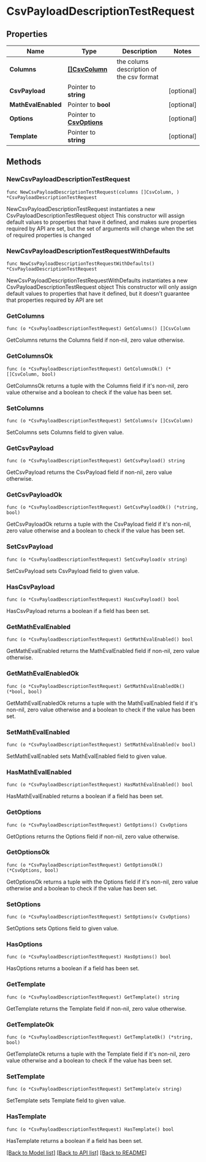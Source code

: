 # CsvPayloadDescriptionTestRequest

## Properties

Name | Type | Description | Notes
------------ | ------------- | ------------- | -------------
**Columns** | [**[]CsvColumn**](CsvColumn.md) | the colums description of the csv format | 
**CsvPayload** | Pointer to **string** |  | [optional] 
**MathEvalEnabled** | Pointer to **bool** |  | [optional] 
**Options** | Pointer to [**CsvOptions**](CsvOptions.md) |  | [optional] 
**Template** | Pointer to **string** |  | [optional] 

## Methods

### NewCsvPayloadDescriptionTestRequest

`func NewCsvPayloadDescriptionTestRequest(columns []CsvColumn, ) *CsvPayloadDescriptionTestRequest`

NewCsvPayloadDescriptionTestRequest instantiates a new CsvPayloadDescriptionTestRequest object
This constructor will assign default values to properties that have it defined,
and makes sure properties required by API are set, but the set of arguments
will change when the set of required properties is changed

### NewCsvPayloadDescriptionTestRequestWithDefaults

`func NewCsvPayloadDescriptionTestRequestWithDefaults() *CsvPayloadDescriptionTestRequest`

NewCsvPayloadDescriptionTestRequestWithDefaults instantiates a new CsvPayloadDescriptionTestRequest object
This constructor will only assign default values to properties that have it defined,
but it doesn't guarantee that properties required by API are set

### GetColumns

`func (o *CsvPayloadDescriptionTestRequest) GetColumns() []CsvColumn`

GetColumns returns the Columns field if non-nil, zero value otherwise.

### GetColumnsOk

`func (o *CsvPayloadDescriptionTestRequest) GetColumnsOk() (*[]CsvColumn, bool)`

GetColumnsOk returns a tuple with the Columns field if it's non-nil, zero value otherwise
and a boolean to check if the value has been set.

### SetColumns

`func (o *CsvPayloadDescriptionTestRequest) SetColumns(v []CsvColumn)`

SetColumns sets Columns field to given value.


### GetCsvPayload

`func (o *CsvPayloadDescriptionTestRequest) GetCsvPayload() string`

GetCsvPayload returns the CsvPayload field if non-nil, zero value otherwise.

### GetCsvPayloadOk

`func (o *CsvPayloadDescriptionTestRequest) GetCsvPayloadOk() (*string, bool)`

GetCsvPayloadOk returns a tuple with the CsvPayload field if it's non-nil, zero value otherwise
and a boolean to check if the value has been set.

### SetCsvPayload

`func (o *CsvPayloadDescriptionTestRequest) SetCsvPayload(v string)`

SetCsvPayload sets CsvPayload field to given value.

### HasCsvPayload

`func (o *CsvPayloadDescriptionTestRequest) HasCsvPayload() bool`

HasCsvPayload returns a boolean if a field has been set.

### GetMathEvalEnabled

`func (o *CsvPayloadDescriptionTestRequest) GetMathEvalEnabled() bool`

GetMathEvalEnabled returns the MathEvalEnabled field if non-nil, zero value otherwise.

### GetMathEvalEnabledOk

`func (o *CsvPayloadDescriptionTestRequest) GetMathEvalEnabledOk() (*bool, bool)`

GetMathEvalEnabledOk returns a tuple with the MathEvalEnabled field if it's non-nil, zero value otherwise
and a boolean to check if the value has been set.

### SetMathEvalEnabled

`func (o *CsvPayloadDescriptionTestRequest) SetMathEvalEnabled(v bool)`

SetMathEvalEnabled sets MathEvalEnabled field to given value.

### HasMathEvalEnabled

`func (o *CsvPayloadDescriptionTestRequest) HasMathEvalEnabled() bool`

HasMathEvalEnabled returns a boolean if a field has been set.

### GetOptions

`func (o *CsvPayloadDescriptionTestRequest) GetOptions() CsvOptions`

GetOptions returns the Options field if non-nil, zero value otherwise.

### GetOptionsOk

`func (o *CsvPayloadDescriptionTestRequest) GetOptionsOk() (*CsvOptions, bool)`

GetOptionsOk returns a tuple with the Options field if it's non-nil, zero value otherwise
and a boolean to check if the value has been set.

### SetOptions

`func (o *CsvPayloadDescriptionTestRequest) SetOptions(v CsvOptions)`

SetOptions sets Options field to given value.

### HasOptions

`func (o *CsvPayloadDescriptionTestRequest) HasOptions() bool`

HasOptions returns a boolean if a field has been set.

### GetTemplate

`func (o *CsvPayloadDescriptionTestRequest) GetTemplate() string`

GetTemplate returns the Template field if non-nil, zero value otherwise.

### GetTemplateOk

`func (o *CsvPayloadDescriptionTestRequest) GetTemplateOk() (*string, bool)`

GetTemplateOk returns a tuple with the Template field if it's non-nil, zero value otherwise
and a boolean to check if the value has been set.

### SetTemplate

`func (o *CsvPayloadDescriptionTestRequest) SetTemplate(v string)`

SetTemplate sets Template field to given value.

### HasTemplate

`func (o *CsvPayloadDescriptionTestRequest) HasTemplate() bool`

HasTemplate returns a boolean if a field has been set.


[[Back to Model list]](../README.md#documentation-for-models) [[Back to API list]](../README.md#documentation-for-api-endpoints) [[Back to README]](../README.md)


